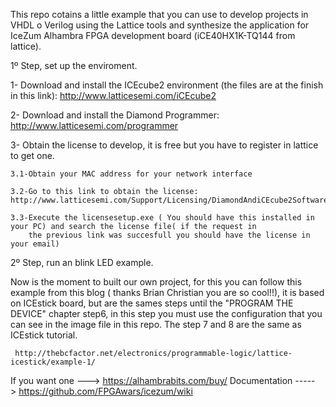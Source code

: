 
This repo cotains a little example that you can use to develop projects in VHDL o Verilog using the Lattice tools and synthesize
the application for IceZum Alhambra FPGA development board (iCE40HX1K-TQ144 from lattice).

1º Step, set up the enviroment.


1- Download and install the ICEcube2 environment (the files are at the finish in this link): http://www.latticesemi.com/iCEcube2

2- Download and install the Diamond Programmer: http://www.latticesemi.com/programmer

3- Obtain the license to develop, it is free but you have to register in lattice to get one. 
	
	3.1-Obtain your MAC address for your network interface
	
	3.2-Go to this link to obtain the license: http://www.latticesemi.com/Support/Licensing/DiamondAndiCEcube2SoftwareLicensing/iceCube2
	
	3.3-Execute the licensesetup.exe ( You should have this installed in your PC) and search the license file( if the request in 
		the previous link was succesfull you should have the license in your email)


2º Step, run an blink LED example.

 Now is the moment to built our own project, for this you can follow this example from this blog ( thanks Brian Christian you are so cool!!),
	it is based on ICEstick board, but are the sames steps until the "PROGRAM THE DEVICE" chapter step6, in this step you must use the configuration
	that you can see in the image file in this repo. The step 7 and 8 are the same as ICEstick tutorial.

  	 http://thebcfactor.net/electronics/programmable-logic/lattice-icestick/example-1/ 


If you want one ---> https://alhambrabits.com/buy/
Documentation -----> https://github.com/FPGAwars/icezum/wiki
